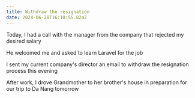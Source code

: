 ```yaml
---
title: Withdraw the resignation
date: 2024-06-28T16:10:55.824Z
---
```


Today, I had a call with the manager from the company that rejected my desired salary

He welcomed me and asked to learn Laravel for the job

I sent my current company's director an email to withdraw the resignation process this evening

After work, I drove Grandmother to her brother's house in preparation for our trip to Da Nang tomorrow

